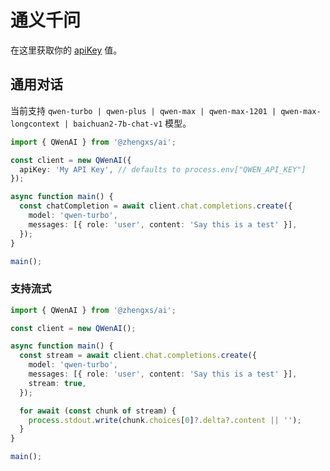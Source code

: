 # 通义千问

在这里获取你的
[apiKey](https://help.aliyun.com/zh/dashscope/developer-reference/activate-dashscope-and-create-an-api-key)
值。

## 通用对话

当前支持 `qwen-turbo | qwen-plus | qwen-max | qwen-max-1201 | qwen-max-longcontext | baichuan2-7b-chat-v1` 模型。

```ts
import { QWenAI } from '@zhengxs/ai';

const client = new QWenAI({
  apiKey: 'My API Key', // defaults to process.env["QWEN_API_KEY"]
});

async function main() {
  const chatCompletion = await client.chat.completions.create({
    model: 'qwen-turbo',
    messages: [{ role: 'user', content: 'Say this is a test' }],
  });
}

main();
```

### 支持流式

```ts
import { QWenAI } from '@zhengxs/ai';

const client = new QWenAI();

async function main() {
  const stream = await client.chat.completions.create({
    model: 'qwen-turbo',
    messages: [{ role: 'user', content: 'Say this is a test' }],
    stream: true,
  });

  for await (const chunk of stream) {
    process.stdout.write(chunk.choices[0]?.delta?.content || '');
  }
}

main();
```
